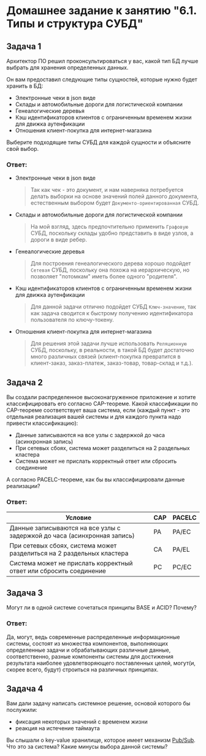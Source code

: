 # Домашнее задание к занятию "6.1. Типы и структура СУБД"

## Задача 1

Архитектор ПО решил проконсультироваться у вас, какой тип БД 
лучше выбрать для хранения определенных данных.

Он вам предоставил следующие типы сущностей, которые нужно будет хранить в БД:

- Электронные чеки в json виде
- Склады и автомобильные дороги для логистической компании
- Генеалогические деревья
- Кэш идентификаторов клиентов с ограниченным временем жизни для движка аутенфикации
- Отношения клиент-покупка для интернет-магазина

Выберите подходящие типы СУБД для каждой сущности и объясните свой выбор.

### Ответ:

- Электронные чеки в json виде
  > Так как чек - это документ, и нам наверняка потребуется делать выборки на основе значений полей данного документа, естественным выбором будет `Документо-ориентированная` СУБД.
- Склады и автомобильные дороги для логистической компании
  > На мой взгляд, здесь предпочтительно применить `Графовую` СУБД, поскольку склады удобно представить в виде узлов, а дороги в виде ребер.
- Генеалогические деревья
  > Для построения генеалогического дерева хорошо подойдет `Сетевая` СУБД, поскольку она похожа на иерархическую, но позволяет "потомкам" иметь более одного "родителя".
- Кэш идентификаторов клиентов с ограниченным временем жизни для движка аутенфикации
  > Для данной задачи отлично подойдет СУБД `Ключ-значение`, так как задача сводится к быстрому получению идентификатора пользователя по ключу-токену.
- Отношения клиент-покупка для интернет-магазина
  > Для решения этой задачи лучше использовать `Реляционную` СУБД, поскольку, в реальности, в такой БД будет достаточно много различных связей (клиент-покупка превратится в клиент-заказ, заказ-платеж, заказ-товар, товар-склад и т.д.).

## Задача 2

Вы создали распределенное высоконагруженное приложение и хотите классифицировать его согласно 
CAP-теореме. Какой классификации по CAP-теореме соответствует ваша система, если 
(каждый пункт - это отдельная реализация вашей системы и для каждого пункта надо привести классификацию):

- Данные записываются на все узлы с задержкой до часа (асинхронная запись)
- При сетевых сбоях, система может разделиться на 2 раздельных кластера
- Система может не прислать корректный ответ или сбросить соединение

А согласно PACELC-теореме, как бы вы классифицировали данные реализации?

### Ответ:

| Условие                                                                  | CAP | PACELC |
|--------------------------------------------------------------------------|-----|--------|
| Данные записываются на все узлы с задержкой до часа (асинхронная запись) | PA  | PA/EC  |
| При сетевых сбоях, система может разделиться на 2 раздельных кластера    | CA  | PA/EL  |
| Система может не прислать корректный ответ или сбросить соединение       | PC  | PC/EC  |

## Задача 3

Могут ли в одной системе сочетаться принципы BASE и ACID? Почему?

### Ответ:

Да, могут, ведь современные распределенные информационные системы, состоят из множества компонентов, выполняющих определенные задачи и обрабатывающих различные данные, соответственно, разные компоненты системы для достижения результата наиболее удовлетворяющего поставленных целей, могут(и, скорее всего, будут) строиться на различных принципах.

## Задача 4

Вам дали задачу написать системное решение, основой которого бы послужили:

- фиксация некоторых значений с временем жизни
- реакция на истечение таймаута

Вы слышали о key-value хранилище, которое имеет механизм [Pub/Sub](https://habr.com/ru/post/278237/). 
Что это за система? Какие минусы выбора данной системы?


